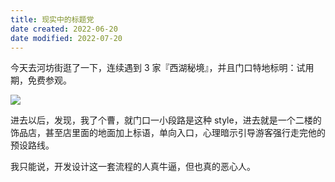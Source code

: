 ```yaml
---
title: 现实中的标题党
date created: 2022-06-20
date modified: 2022-07-20
---
```


今天去河坊街逛了一下，连续遇到 3 家『西湖秘境』，并且门口特地标明：试用期，免费参观。

![](https://my-public-pic.oss-cn-hangzhou.aliyuncs.com/202206201717584.jpg)

进去以后，发现，我了个曹，就门口一小段路是这种 style，进去就是一个二楼的饰品店，甚至店里面的地面加上标语，单向入口，心理暗示引导游客强行走完他的预设路线。

我只能说，开发设计这一套流程的人真牛逼，但也真的恶心人。
